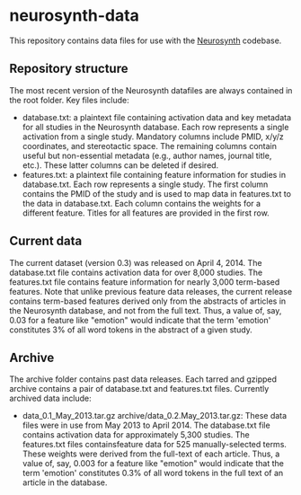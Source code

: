 neurosynth-data
===============
This repository contains data files for use with the [Neurosynth](https://github.com/neurosynth/neurosynth) codebase.

Repository structure
--------------------
The most recent version of the Neurosynth datafiles are always contained in the root folder. Key files include:

* database.txt: a plaintext file containing activation data and key metadata for all studies in the Neurosynth database. Each row represents a single activation from a single study. Mandatory columns include PMID, x/y/z coordinates, and stereotactic space. The remaining columns contain useful but non-essential metadata (e.g., author names, journal title, etc.). These latter columns can be deleted if desired.
* features.txt: a plaintext file containing feature information for studies in database.txt. Each row represents a single study. The first column contains the PMID of the study and is used to map data in features.txt to the data in database.txt. Each column contains the weights for a different feature. Titles for all features are provided in the first row.

Current data
------------
The current dataset (version 0.3) was released on April 4, 2014. The database.txt file contains activation data for over 8,000 studies. The features.txt file contains feature information for nearly 3,000 term-based features. Note that unlike previous feature data releases, the current release contains term-based features derived only from the abstracts of articles in the Neurosynth database, and not from the full text. Thus, a value of, say, 0.03 for a feature like "emotion" would indicate that the term 'emotion' constitutes 3% of all word tokens in the abstract of a given study.

Archive
-------
The archive folder contains past data releases. Each tarred and gzipped archive contains a pair of database.txt and features.txt files. Currently archived data include:

* data_0.1_May_2013.tar.gz archive/data_0.2.May_2013.tar.gz: These data files were in use from May 2013 to April 2014. The database.txt file contains activation data for approximately 5,300 studies. The features.txt files containsfeature data for 525 manually-selected terms. These weights were derived from the full-text of each article. Thus, a value of, say, 0.003 for a feature like "emotion" would indicate that the term 'emotion' constitutes 0.3% of all word tokens in the full text of an article in the database.
